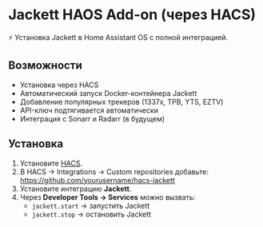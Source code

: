 # Jackett HAOS Add-on (через HACS)

⚡ Установка Jackett в Home Assistant OS с полной интеграцией.

## Возможности
- Установка через HACS
- Автоматический запуск Docker-контейнера Jackett
- Добавление популярных трекеров (1337x, TPB, YTS, EZTV)
- API-ключ подтягивается автоматически
- Интеграция с Sonarr и Radarr (в будущем)

## Установка
1. Установите [HACS](https://hacs.xyz/).
2. В HACS → Integrations → Custom repositories добавьте:
   https://github.com/yourusername/hacs-jackett
3. Установите интеграцию **Jackett**.
4. Через **Developer Tools → Services** можно вызвать:
   - `jackett.start` → запустить Jackett
   - `jackett.stop` → остановить Jackett
